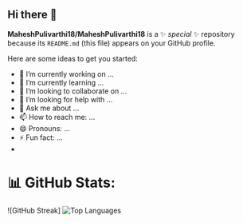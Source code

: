 ## Hi there 👋


**MaheshPulivarthi18/MaheshPulivarthi18** is a ✨ _special_ ✨ repository because its `README.md` (this file) appears on your GitHub profile.

Here are some ideas to get you started:

- 🔭 I’m currently working on ...
- 🌱 I’m currently learning ...
- 👯 I’m looking to collaborate on ...
- 🤔 I’m looking for help with ...
- 💬 Ask me about ...
- 📫 How to reach me: ...
- 😄 Pronouns: ...
- ⚡ Fun fact: ...
- 
# 📊 GitHub Stats:

![GitHub Streak]
![Top Languages](https://github-readme-stats.vercel.app/api/top-langs/?username=maheshpulivarthi18&theme=prussian&hide_border=false&include_all_commits=true&count_private=true&layout=compact)


